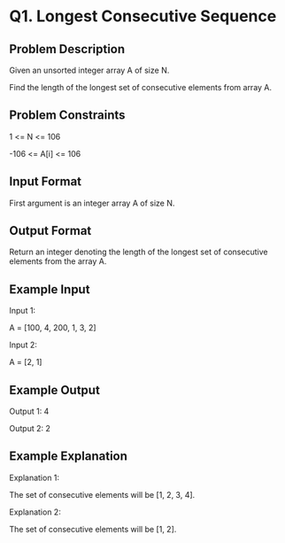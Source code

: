 # Q1. Longest Consecutive Sequence
## Problem Description
Given an unsorted integer array A of size N.

Find the length of the longest set of consecutive elements from array A.

## Problem Constraints
1 <= N <= 106

-106 <= A[i] <= 106

## Input Format
First argument is an integer array A of size N.

## Output Format
Return an integer denoting the length of the longest set of consecutive elements from the array A.

## Example Input
Input 1:

A = [100, 4, 200, 1, 3, 2]

Input 2:

A = [2, 1]

## Example Output
Output 1:
 4

Output 2:
 2

## Example Explanation
Explanation 1:

 The set of consecutive elements will be [1, 2, 3, 4].

Explanation 2:

 The set of consecutive elements will be [1, 2].
